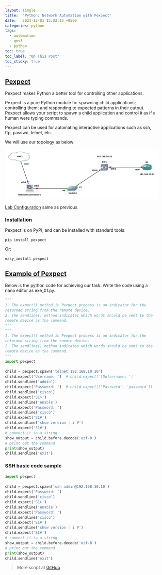 ```yaml
---
layout: single
title:  "Python: Network Automation with Pexpect"
date:   2021-12-01 15:02:15 +0500
categories: python
tags: 
  - automation
  - gns3
  - python
toc: true
toc_label: "On This Post"
toc_sticky: true
---
```


## [Pexpect](https://pexpect.readthedocs.io/en/stable/index.html)
Pexpect makes Python a better tool for controlling other applications.

Pexpect is a pure Python module for spawning child applications; controlling them; and responding to expected patterns in their output. Pexpect allows your script to spawn a child application and control it as if a human were typing commands.

Pexpect can be used for automating interactive applications such as ssh, ftp, passwd, telnet, etc.

We will use our topology as below:

![picture](/assets/images/network_automation.png)

[Lab Configuration](https://sydasif.github.io/python/telnetlib/#networkautomation-1-configuration) same as previous.

### Installation

Pexpect is on PyPI, and can be installed with standard tools:

`pip install pexpect`

Or:

`easy_install pexpect`

## [Example of Pexpect](https://pyneng.readthedocs.io/en/latest/book/18_ssh_telnet/pexpect.html)  

Below is the python code for achieving our task. Write the code using a nano editor as exe_01.py.

```python
""" 
1. The expect() method in Pexpect process is an indicator for the 
returned string from the remote device.
2. The sendline() method indicates which words should be sent to the
remote device as the command.
"""
""" 
1. The expect() method in Pexpect process is an indicator for the 
returned string from the remote device.
2. The sendline() method indicates which words should be sent to the
remote device as the command.
"""
import pexpect

child = pexpect.spawn('telnet 192.168.10.10')
child.expect('Username: ')  # child.expect('[Uu]sername: ')
child.sendline('admin')
child.expect('Password: ')  # child.expect(['Password', 'password'])
child.sendline('cisco')
child.expect('S1>')
child.sendline('enable')
child.expect('Password: ')
child.sendline('cisco')
child.expect('S1#')
child.sendline('show version | i V')
child.expect('S1#')
# convert it to a string
show_output = child.before.decode('utf-8')
# print out the command 
print(show_output) 
child.sendline('exit')
```

### SSH basic code sample

```py
import pexpect

child = pexpect.spawn('ssh admin@192.168.10.10')
child.expect('Password: ')
child.sendline('cisco')
child.expect('S1>')
child.sendline('enable')
child.expect('Password: ')
child.sendline('cisco')
child.expect('S1#')
child.sendline('show version | i V')
child.expect('S1#')
# convert it to a string
show_output = child.before.decode('utf-8')
# print out the command 
print(show_output) 
child.sendline('exit')
```

> More script at [GitHub](https://github.com/sydasif/network-automation/tree/master/pexpect)

